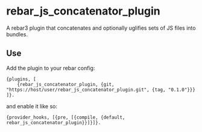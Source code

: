 rebar_js_concatenator_plugin
=====

A rebar3 plugin that concatenates and optionally uglifies sets of JS
files into bundles.

Use
---

Add the plugin to your rebar config:

    {plugins, [
        {rebar_js_concatenator_plugin, {git, "https://host/user/rebar_js_concatenator_plugin.git", {tag, "0.1.0"}}}
    ]}.

and enable it like so:

    {provider_hooks, [{pre, [{compile, {default, rebar_js_concatenator_plugin}}]}]}.
